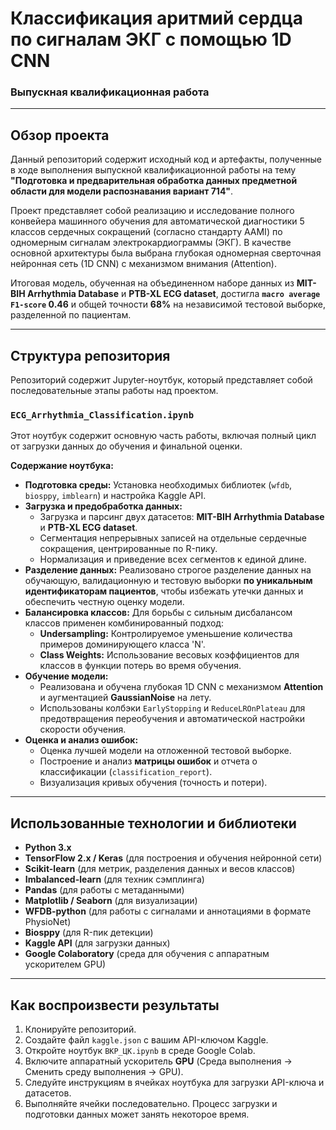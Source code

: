 # Классификация аритмий сердца по сигналам ЭКГ с помощью 1D CNN

### Выпускная квалификационная работа

---

## Обзор проекта

Данный репозиторий содержит исходный код и артефакты, полученные в ходе выполнения выпускной квалификационной работы на тему **"Подготовка и предварительная обработка данных предметной области для модели распознавания вариант 714"**.

Проект представляет собой реализацию и исследование полного конвейера машинного обучения для автоматической диагностики 5 классов сердечных сокращений (согласно стандарту AAMI) по одномерным сигналам электрокардиограммы (ЭКГ). В качестве основной архитектуры была выбрана глубокая одномерная сверточная нейронная сеть (1D CNN) с механизмом внимания (Attention).

Итоговая модель, обученная на объединенном наборе данных из **MIT-BIH Arrhythmia Database** и **PTB-XL ECG dataset**, достигла **`macro average F1-score` 0.46** и общей точности **68%** на независимой тестовой выборке, разделенной по пациентам.

---

## Структура репозитория

Репозиторий содержит Jupyter-ноутбук, который представляет собой последовательные этапы работы над проектом.

### `ECG_Arrhythmia_Classification.ipynb`

Этот ноутбук содержит основную часть работы, включая полный цикл от загрузки данных до обучения и финальной оценки.

**Содержание ноутбука:**

*   **Подготовка среды:** Установка необходимых библиотек (`wfdb`, `biosppy`, `imblearn`) и настройка Kaggle API.
*   **Загрузка и предобработка данных:**
    *   Загрузка и парсинг двух датасетов: **MIT-BIH Arrhythmia Database** и **PTB-XL ECG dataset**.
    *   Сегментация непрерывных записей на отдельные сердечные сокращения, центрированные по R-пику.
    *   Нормализация и приведение всех сегментов к единой длине.
*   **Разделение данных:** Реализовано строгое разделение данных на обучающую, валидационную и тестовую выборки **по уникальным идентификаторам пациентов**, чтобы избежать утечки данных и обеспечить честную оценку модели.
*   **Балансировка классов:** Для борьбы с сильным дисбалансом классов применен комбинированный подход:
    *   **Undersampling:** Контролируемое уменьшение количества примеров доминирующего класса 'N'.
    *   **Class Weights:** Использование весовых коэффициентов для классов в функции потерь во время обучения.
*   **Обучение модели:**
    *   Реализована и обучена глубокая 1D CNN с механизмом **Attention** и аугментацией **GaussianNoise** на лету.
    *   Использованы колбэки `EarlyStopping` и `ReduceLROnPlateau` для предотвращения переобучения и автоматической настройки скорости обучения.
*   **Оценка и анализ ошибок:**
    *   Оценка лучшей модели на отложенной тестовой выборке.
    *   Построение и анализ **матрицы ошибок** и отчета о классификации (`classification_report`).
    *   Визуализация кривых обучения (точность и потери).

---

## Использованные технологии и библиотеки

*   **Python 3.x**
*   **TensorFlow 2.x / Keras** (для построения и обучения нейронной сети)
*   **Scikit-learn** (для метрик, разделения данных и весов классов)
*   **Imbalanced-learn** (для техник сэмплинга)
*   **Pandas** (для работы с метаданными)
*   **Matplotlib / Seaborn** (для визуализации)
*   **WFDB-python** (для работы с сигналами и аннотациями в формате PhysioNet)
*   **Biosppy** (для R-пик детекции)
*   **Kaggle API** (для загрузки данных)
*   **Google Colaboratory** (среда для обучения с аппаратным ускорителем GPU)

---

## Как воспроизвести результаты

1.  Клонируйте репозиторий.
2.  Создайте файл `kaggle.json` с вашим API-ключом Kaggle.
3.  Откройте ноутбук `ВКР_ЦК.ipynb` в среде Google Colab.
4.  Включите аппаратный ускоритель **GPU** (Среда выполнения -> Сменить среду выполнения -> GPU).
5.  Следуйте инструкциям в ячейках ноутбука для загрузки API-ключа и датасетов.
6.  Выполняйте ячейки последовательно. Процесс загрузки и подготовки данных может занять некоторое время.
